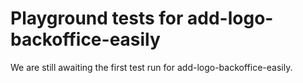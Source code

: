 # Playground tests for add-logo-backoffice-easily
We are still awaiting the first test run for add-logo-backoffice-easily.
